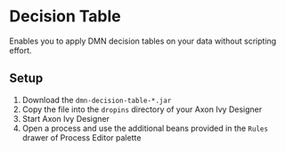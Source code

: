 # Decision Table

Enables you to apply DMN decision tables on your data without scripting effort.

## Setup
1. Download the `dmn-decision-table-*.jar`
2. Copy the file into the `dropins` directory of your Axon Ivy Designer
3. Start Axon Ivy Designer
4. Open a process and use the additional beans provided in the `Rules` drawer of Process Editor palette
